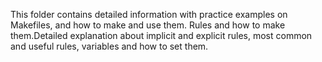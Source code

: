 This folder contains detailed information with practice examples on Makefiles, and how to make and use them. Rules and how to make them.Detailed explanation about implicit and explicit rules, most common and useful rules, variables and how to set them.
